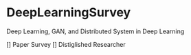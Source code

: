 # DeepLearningSurvey
Deep Learning, GAN, and Distributed System in Deep Learning

[] Paper Survey
[] Distiglished Researcher